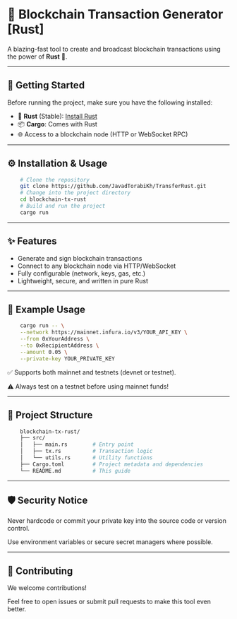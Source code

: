 # 🚀 Blockchain Transaction Generator [Rust]

A blazing-fast tool to create and broadcast blockchain transactions using the power of **Rust** 🦀.

---

## 🔧 Getting Started

Before running the project, make sure you have the following installed:

- 🦀 **Rust** (Stable): [Install Rust](https://www.rust-lang.org/tools/install)
- 📦 **Cargo**: Comes with Rust
- 🌐 Access to a blockchain node (HTTP or WebSocket RPC)

---

## ⚙️ Installation & Usage

```bash
    # Clone the repository
    git clone https://github.com/JavadTorabiKh/TransferRust.git
    # Change into the project directory
    cd blockchain-tx-rust
    # Build and run the project
    cargo run
```

---

## ✨ Features

- Generate and sign blockchain transactions
- Connect to any blockchain node via HTTP/WebSocket
- Fully configurable (network, keys, gas, etc.)
- Lightweight, secure, and written in pure Rust

---

## 🧪 Example Usage

```bash
    cargo run -- \
    --network https://mainnet.infura.io/v3/YOUR_API_KEY \
    --from 0xYourAddress \
    --to 0xRecipientAddress \
    --amount 0.05 \
    --private-key YOUR_PRIVATE_KEY
```

✅ Supports both mainnet and testnets (devnet or testnet).

⚠️ Always test on a testnet before using mainnet funds!

---

## 📁 Project Structure

```bash
    blockchain-tx-rust/
    ├── src/
    │   ├── main.rs        # Entry point
    │   ├── tx.rs          # Transaction logic
    │   └── utils.rs       # Utility functions
    ├── Cargo.toml         # Project metadata and dependencies
    └── README.md          # This guide
```

---

## 🛡️ Security Notice

Never hardcode or commit your private key into the source code or version control.

Use environment variables or secure secret managers where possible.

---


## 🤝 Contributing

We welcome contributions!

Feel free to open issues or submit pull requests to make this tool even better.



